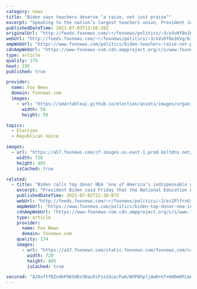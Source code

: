 ```yaml
---
category: news
title: "Biden says teachers deserve ‘a raise, not just praise’"
excerpt: "Speaking to the nation’s largest teachers union, President Joe Biden said Friday that the pandemic has given America’s parents the “ultimate education” on the challenges of the teaching profession. But even more, he said, the last year has proved that teachers across the U.S. deserve higher pay."
publishedDateTime: 2021-07-03T13:56:26Z
originalUrl: "http://feeds.foxnews.com/~r/foxnews/politics/~3/xVu9f8o1KVg/biden-teachers-raise-not-praise-pandemic"
webUrl: "http://feeds.foxnews.com/~r/foxnews/politics/~3/xVu9f8o1KVg/biden-teachers-raise-not-praise-pandemic"
ampWebUrl: "https://www.foxnews.com/politics/biden-teachers-raise-not-praise-pandemic.amp"
cdnAmpWebUrl: "https://www-foxnews-com.cdn.ampproject.org/c/s/www.foxnews.com/politics/biden-teachers-raise-not-praise-pandemic.amp"
type: article
quality: 175
heat: 195
published: true

provider:
  name: Fox News
  domain: foxnews.com
  images:
    - url: "https://smartableai.github.io/election/assets/images/organizations/foxnews.com-50x50.jpg"
      width: 50
      height: 50

topics:
  - Election
  - Republican Voice

images:
  - url: "https://a57.foxnews.com/cf-images.us-east-1.prod.boltdns.net/v1/static/694940094001/f2c3eb3d-f2ff-4979-9892-910e60eca1bc/715cc9d7-02fb-4935-a62e-612140a9c54f/1280x720/match/720/405/image.jpg?ve=1&tl=1"
    width: 720
    height: 405
    isCached: true

related:
  - title: "Biden calls top donor NEA ‘one of America’s indispensable organizations’"
    excerpt: "President Biden said Friday that the National Education Association (NEA), the nation’s largest labor union, is “one of America’s indispensable organizations.” The group was a particularly generous donor of his presidential campaign."
    publishedDateTime: 2021-07-02T22:38:07Z
    webUrl: "http://feeds.foxnews.com/~r/foxnews/politics/~3/ei1PlfrxGtM/biden-top-donor-nea-indispensable"
    ampWebUrl: "https://www.foxnews.com/politics/biden-top-donor-nea-indispensable.amp"
    cdnAmpWebUrl: "https://www-foxnews-com.cdn.ampproject.org/c/s/www.foxnews.com/politics/biden-top-donor-nea-indispensable.amp"
    type: article
    provider:
      name: Fox News
      domain: foxnews.com
    quality: 174
    images:
      - url: "https://a57.foxnews.com/static.foxnews.com/foxnews.com/content/uploads/2021/07/720/405/biden-4.jpg?ve=1&tl=1"
        width: 720
        height: 405
        isCached: true

secured: "AJXvftfBZndkP06SHEo30auXiFssSXce/FwA/WVPQhpljmwO+h7+Hd6m0FLmAuWdatCJuQW6wLGpptRSqPrYOld5e/QzJOzjUIzm+sPVQ4SUPi5toaOeFPZxpxTKIRmXFahbAvYjlflMNvwI3aBzYvmFFOEsahKX4QtrR1AUjfQo60g2eQkt0VY/YPbq2YE9JZ8Mo5AcDOa7pp+DpnW9I40LFBxa3n2xDoZ7rTwp/7iS9UINsxmkefQOi662pz5sZcxdxAp7USG32yb83+pxQwuoEbTebyR0yLa8QLWLZeciW8Q+R/TrbDGQmdqbevgJ1amZl3u2qofXufDPw9JO+U81+jsPzXPFQw4EelWtyeY=;yHMjdNYe3prhP/oiHr447Q=="
---
```


